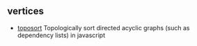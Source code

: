 ## vertices

- [toposort](https://github.com/marcelklehr/toposort) Topologically sort directed acyclic graphs (such as dependency lists) in javascript
